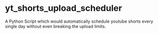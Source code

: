 # yt_shorts_upload_scheduler
A Python Script which would automatically schedule youtube shorts every single day without even breaking the upload limits. 
